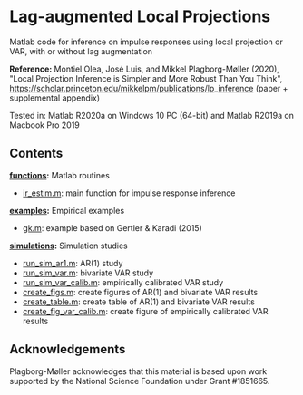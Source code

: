 # Lag-augmented Local Projections

Matlab code for inference on impulse responses using local projection or VAR, with or without lag augmentation

**Reference:**
Montiel Olea, José Luis, and Mikkel Plagborg-Møller (2020), "Local Projection Inference is Simpler and More Robust Than You Think", https://scholar.princeton.edu/mikkelpm/publications/lp_inference (paper + supplemental appendix)

Tested in: Matlab R2020a on Windows 10 PC (64-bit) and Matlab R2019a on Macbook Pro 2019

## Contents

**[functions](functions):** Matlab routines
- [ir_estim.m](functions/ir_estim.m): main function for impulse response inference

**[examples](examples):** Empirical examples
- [gk.m](examples/gk.m): example based on Gertler & Karadi (2015)

**[simulations](simulations):** Simulation studies
- [run_sim_ar1.m](simulations/run_sim_ar1.m): AR(1) study
- [run_sim_var.m](simulations/run_sim_var.m): bivariate VAR study
- [run_sim_var_calib.m](simulations/run_sim_var_calib.m): empirically calibrated VAR study
- [create_figs.m](simulations/create_figs.m): create figures of AR(1) and bivariate VAR results
- [create_table.m](simulations/create_table.m): create table of AR(1) and bivariate VAR results
- [create_fig_var_calib.m](simulations/create_fig_var_calib.m): create figure of empirically calibrated VAR results

## Acknowledgements

Plagborg-Møller acknowledges that this material is based upon work supported by the National Science Foundation under Grant #1851665.
